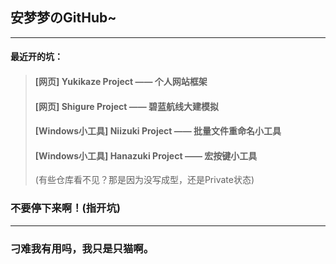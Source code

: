 ## 安梦梦のGitHub~
***
#### 最近开的坑：
>#### [网页] Yukikaze Project —— 个人网站框架
>#### [网页] Shigure Project —— 碧蓝航线大建模拟
>#### [Windows小工具] Niizuki Project —— 批量文件重命名小工具
>#### [Windows小工具] Hanazuki Project —— 宏按键小工具
>(有些仓库看不见？那是因为没写成型，还是Private状态)  
### 不要停下来啊！(指开坑)
***
### 刁难我有用吗，我只是只猫啊。



<!--
**AndyDreamerT/AndyDreamerT** is a ✨ _special_ ✨ repository because its `README.md` (this file) appears on your GitHub profile.

Here are some ideas to get you started:

- 🔭 I’m currently working on ...
- 🌱 I’m currently learning ...
- 👯 I’m looking to collaborate on ...
- 🤔 I’m looking for help with ...
- 💬 Ask me about ...
- 📫 How to reach me: ...
- 😄 Pronouns: ...
- ⚡ Fun fact: ...
-->
